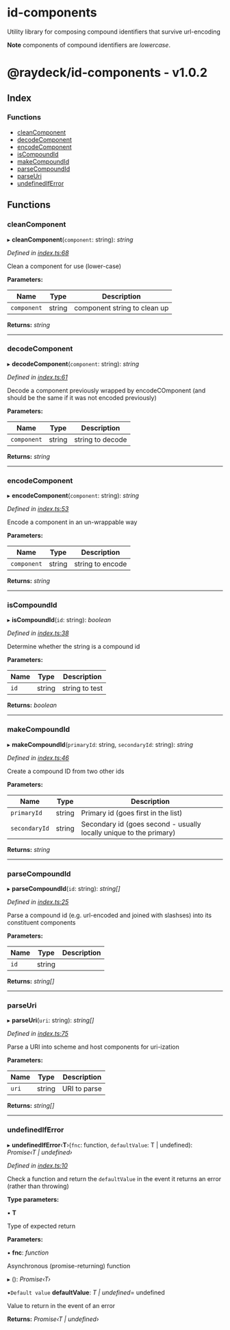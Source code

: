 
<a name="readmemd"></a>

# id-components

Utility library for composing compound identifiers that survive url-encoding

**Note** components of compound identifiers are _lowercase_.


<a name="_librarymd"></a>


# @raydeck/id-components - v1.0.2

## Index

### Functions

* [cleanComponent](#cleancomponent)
* [decodeComponent](#decodecomponent)
* [encodeComponent](#encodecomponent)
* [isCompoundId](#iscompoundid)
* [makeCompoundId](#makecompoundid)
* [parseCompoundId](#parsecompoundid)
* [parseUri](#parseuri)
* [undefinedIfError](#undefinediferror)

## Functions

###  cleanComponent

▸ **cleanComponent**(`component`: string): *string*

*Defined in [index.ts:68](https://github.com/rhdeck/id-components/blob/c35d894/src/index.ts#L68)*

Clean a component for use (lower-case)

**Parameters:**

Name | Type | Description |
------ | ------ | ------ |
`component` | string | component string to clean up  |

**Returns:** *string*

___

###  decodeComponent

▸ **decodeComponent**(`component`: string): *string*

*Defined in [index.ts:61](https://github.com/rhdeck/id-components/blob/c35d894/src/index.ts#L61)*

Decode a component previously wrapped by encodeCOmponent
(and should be the same if it was not encoded previously)

**Parameters:**

Name | Type | Description |
------ | ------ | ------ |
`component` | string | string to decode  |

**Returns:** *string*

___

###  encodeComponent

▸ **encodeComponent**(`component`: string): *string*

*Defined in [index.ts:53](https://github.com/rhdeck/id-components/blob/c35d894/src/index.ts#L53)*

Encode a component in an un-wrappable way

**Parameters:**

Name | Type | Description |
------ | ------ | ------ |
`component` | string | string to encode  |

**Returns:** *string*

___

###  isCompoundId

▸ **isCompoundId**(`id`: string): *boolean*

*Defined in [index.ts:38](https://github.com/rhdeck/id-components/blob/c35d894/src/index.ts#L38)*

Determine whether the string is a compound id

**Parameters:**

Name | Type | Description |
------ | ------ | ------ |
`id` | string | string to test  |

**Returns:** *boolean*

___

###  makeCompoundId

▸ **makeCompoundId**(`primaryId`: string, `secondaryId`: string): *string*

*Defined in [index.ts:46](https://github.com/rhdeck/id-components/blob/c35d894/src/index.ts#L46)*

Create a compound ID from two other ids

**Parameters:**

Name | Type | Description |
------ | ------ | ------ |
`primaryId` | string | Primary id (goes first in the list) |
`secondaryId` | string | Secondary id (goes second - usually locally unique to the primary)  |

**Returns:** *string*

___

###  parseCompoundId

▸ **parseCompoundId**(`id`: string): *string[]*

*Defined in [index.ts:25](https://github.com/rhdeck/id-components/blob/c35d894/src/index.ts#L25)*

Parse a compound id (e.g. url-encoded and joined with slashses) into its constituent components

**Parameters:**

Name | Type | Description |
------ | ------ | ------ |
`id` | string |   |

**Returns:** *string[]*

___

###  parseUri

▸ **parseUri**(`uri`: string): *string[]*

*Defined in [index.ts:75](https://github.com/rhdeck/id-components/blob/c35d894/src/index.ts#L75)*

Parse a URI into scheme and host components for uri-ization

**Parameters:**

Name | Type | Description |
------ | ------ | ------ |
`uri` | string | URI to parse  |

**Returns:** *string[]*

___

###  undefinedIfError

▸ **undefinedIfError**‹**T**›(`fnc`: function, `defaultValue`: T | undefined): *Promise‹T | undefined›*

*Defined in [index.ts:10](https://github.com/rhdeck/id-components/blob/c35d894/src/index.ts#L10)*

Check a function and return the `defaultValue` in the event it returns an error (rather than throwing)

**Type parameters:**

▪ **T**

Type of expected return

**Parameters:**

▪ **fnc**: *function*

Asynchronous (promise-returning) function

▸ (): *Promise‹T›*

▪`Default value`  **defaultValue**: *T | undefined*= undefined

Value to return in the event of an error

**Returns:** *Promise‹T | undefined›*
